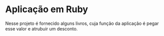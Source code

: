 # Aplicação em Ruby

Nesse projeto é fornecido alguns livros, cuja função da aplicação é pegar esse valor e atrubuir um desconto.